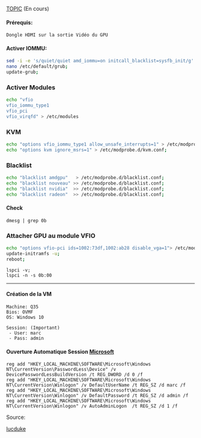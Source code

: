 [TOPIC](https://forum.proxmox.com/threads/problem-error-43-on-amd-rx-6700xt.126434/) (En cours)

#### Prérequis:
```
Dongle HDMI sur la sortie Vidéo du GPU
```

#### Activer IOMMU:
```bash
sed -i -e 's/quiet/quiet amd_iommu=on initcall_blacklist=sysfb_init/g' /etc/default/grub;
nano /etc/default/grub;
update-grub;
```

### Activer Modules
```bash
echo "vfio
vfio_iommu_type1
vfio_pci
vfio_virqfd" > /etc/modules
```

### KVM
```bash
echo "options vfio_iommu_type1 allow_unsafe_interrupts=1" > /etc/modprobe.d/iommu_unsafe_interrupts.conf;
echo "options kvm ignore_msrs=1" > /etc/modprobe.d/kvm.conf;
```

### Blacklist
```bash
echo "blacklist amdgpu"   > /etc/modprobe.d/blacklist.conf;
echo "blacklist nouveau" >> /etc/modprobe.d/blacklist.conf;
echo "blacklist nvidia"  >> /etc/modprobe.d/blacklist.conf;
echo "blacklist radeon"  >> /etc/modprobe.d/blacklist.conf;
```


#### Check
```
dmesg | grep 0b
```

### Attacher GPU au module VFIO
```bash
echo "options vfio-pci ids=1002:73df,1002:ab28 disable_vga=1"> /etc/modprobe.d/vfio.conf;
update-initramfs -u;
reboot;
```
```
lspci -v;
lspci -n -s 0b:00
```

------------------------------------------------------------------------------------------------------------------------------------------------------------

#### Création de la VM
```
Machine: Q35
Bios: OVMF
OS: Windows 10

Session: (Important)
 - User: marc
 - Pass: admin
```

#### Ouverture Automatique Session [Microsoft](https://learn.microsoft.com/fr-fr/troubleshoot/windows-server/user-profiles-and-logon/turn-on-automatic-logon)
```
reg add "HKEY_LOCAL_MACHINE\SOFTWARE\Microsoft\Windows NT\CurrentVersion\PasswordLess\Device" /v DevicePasswordLessBuildVersion /t REG_DWORD /d 0 /f
reg add "HKEY_LOCAL_MACHINE\SOFTWARE\Microsoft\Windows NT\CurrentVersion\Winlogon" /v DefaultUserName /t REG_SZ /d marc /f
reg add "HKEY_LOCAL_MACHINE\SOFTWARE\Microsoft\Windows NT\CurrentVersion\Winlogon" /v DefaultPassword /t REG_SZ /d admin /f
reg add "HKEY_LOCAL_MACHINE\SOFTWARE\Microsoft\Windows NT\CurrentVersion\Winlogon" /v AutoAdminLogon  /t REG_SZ /d 1 /f
```

Source:

[lucduke](https://github.com/lucduke/proxmox/blob/main/3-vm-gaming.md)
